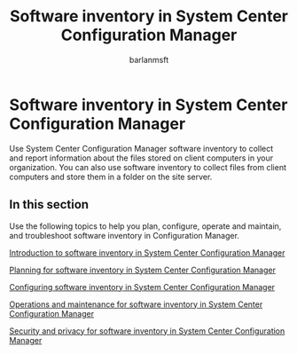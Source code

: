 ﻿---
title: "Software inventory in System Center Configuration Manager"
ms.custom: na
ms.date: 12/08/2015
ms.prod: configuration-manager
ms.reviewer: na
ms.suite: na
ms.technology:
  - configmgr-other
ms.tgt_pltfrm: na
ms.topic: article
ms.assetid: b40ecfc7-de38-479c-9f73-b66b2763d44e
caps.latest.revision: 6
caps.handback.revision: 0
author: barlanmsft

---
# Software inventory in System Center Configuration Manager
Use System Center Configuration Manager software inventory to collect and report information about the files stored on client computers in your organization. You can also use software inventory to collect files from client computers and store them in a folder on the site server.  

## In this section  
 Use the following topics to help you plan, configure, operate and maintain, and troubleshoot software inventory in Configuration Manager.  

 [Introduction to software inventory in System Center Configuration Manager](../../../../core/clients/manage/inventory/introduction-to-software-inventory.md)  

 [Planning for software inventory in System Center Configuration Manager](../Topic/Planning%20for%20software%20inventory%20in%20System%20Center%20Configuration%20Manager.md)  

 [Configuring software inventory in System Center Configuration Manager](../Topic/Configuring%20software%20inventory%20in%20System%20Center%20Configuration%20Manager.md)  

 [Operations and maintenance for software inventory in System Center Configuration Manager](../Topic/Operations%20and%20maintenance%20for%20software%20inventory%20in%20System%20Center%20Configuration%20Manager.md)  

 [Security and privacy for software inventory in System Center Configuration Manager](../../../../core/clients/manage/inventory/security-and-privacy-for-software-inventory.md)  

